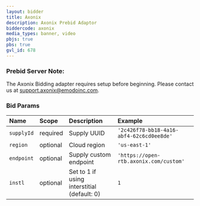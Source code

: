 ```yaml
---
layout: bidder
title: Axonix
description: Axonix Prebid Adaptor
biddercode: axonix
media_types: banner, video
pbjs: true
pbs: true
gvl_id: 678
---
```


### Prebid Server Note:
The Axonix Bidding adapter requires setup before beginning. Please contact us at support.axonix@emodoinc.com.

### Bid Params

| Name          | Scope    | Description                                     | Example                                |
| :------------ | :------- | :---------------------------------------------- | :------------------------------------- |
| `supplyId`    | required | Supply UUID                                     | `'2c426f78-bb18-4a16-abf4-62c6cd0ee8de'` |
| `region`      | optional | Cloud region                                    | `'us-east-1'`                            |
| `endpoint`    | optional | Supply custom endpoint                          | `'https://open-rtb.axonix.com/custom'`   |
| `instl`       | optional | Set to 1 if using interstitial (default: 0)     | `1`   |
